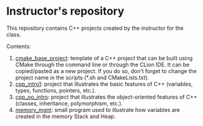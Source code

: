 # Instructor's repository

This repository contains C++ projects created by the instructor for the class.

Contents:
1. [cmake_base_project](cmake_base_project): template of a C++ project that can be built using CMake through the command line or through the CLion IDE. It can be copied/pasted as a new project. If you do so, don't forget to change the project name in the scripts (*.sh and CMakeLists.txt).
2. [cpp_intro1](cpp_intro1): project that illustrates the basic features of C++ (variables, types, functions, pointers, etc.).
3. [cpp_oo_intro](cpp_oo_intro): project that illustrates the object-oriented features of C++ (classes, inheritance, polymorphism, etc.).
4. [memory_mgnt](memory_mgnt): small program used to illustrate how variables are created in the memory Stack and Heap.
